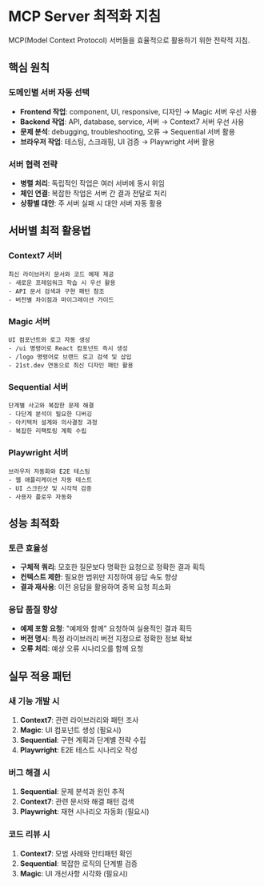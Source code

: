# MCP Server 최적화 지침

MCP(Model Context Protocol) 서버들을 효율적으로 활용하기 위한 전략적 지침.

## 핵심 원칙

### 도메인별 서버 자동 선택
- **Frontend 작업**: component, UI, responsive, 디자인 → Magic 서버 우선 사용
- **Backend 작업**: API, database, service, 서버 → Context7 서버 우선 사용  
- **문제 분석**: debugging, troubleshooting, 오류 → Sequential 서버 활용
- **브라우저 작업**: 테스팅, 스크래핑, UI 검증 → Playwright 서버 활용

### 서버 협력 전략
- **병렬 처리**: 독립적인 작업은 여러 서버에 동시 위임
- **체인 연결**: 복잡한 작업은 서버 간 결과 전달로 처리
- **상황별 대안**: 주 서버 실패 시 대안 서버 자동 활용

## 서버별 최적 활용법

### Context7 서버
```
최신 라이브러리 문서와 코드 예제 제공
- 새로운 프레임워크 학습 시 우선 활용
- API 문서 검색과 구현 패턴 참조
- 버전별 차이점과 마이그레이션 가이드
```

### Magic 서버  
```
UI 컴포넌트와 로고 자동 생성
- /ui 명령어로 React 컴포넌트 즉시 생성
- /logo 명령어로 브랜드 로고 검색 및 삽입
- 21st.dev 연동으로 최신 디자인 패턴 활용
```

### Sequential 서버
```
단계별 사고와 복잡한 문제 해결
- 다단계 분석이 필요한 디버깅
- 아키텍처 설계와 의사결정 과정
- 복잡한 리팩토링 계획 수립
```

### Playwright 서버
```
브라우저 자동화와 E2E 테스팅
- 웹 애플리케이션 자동 테스트
- UI 스크린샷 및 시각적 검증
- 사용자 플로우 자동화
```

## 성능 최적화

### 토큰 효율성
- **구체적 쿼리**: 모호한 질문보다 명확한 요청으로 정확한 결과 획득
- **컨텍스트 제한**: 필요한 범위만 지정하여 응답 속도 향상
- **결과 재사용**: 이전 응답을 활용하여 중복 요청 최소화

### 응답 품질 향상
- **예제 포함 요청**: "예제와 함께" 요청하여 실용적인 결과 획득
- **버전 명시**: 특정 라이브러리 버전 지정으로 정확한 정보 확보
- **오류 처리**: 예상 오류 시나리오를 함께 요청

## 실무 적용 패턴

### 새 기능 개발 시
1. **Context7**: 관련 라이브러리와 패턴 조사
2. **Magic**: UI 컴포넌트 생성 (필요시)
3. **Sequential**: 구현 계획과 단계별 전략 수립
4. **Playwright**: E2E 테스트 시나리오 작성

### 버그 해결 시  
1. **Sequential**: 문제 분석과 원인 추적
2. **Context7**: 관련 문서와 해결 패턴 검색
3. **Playwright**: 재현 시나리오 자동화 (필요시)

### 코드 리뷰 시
1. **Context7**: 모범 사례와 안티패턴 확인
2. **Sequential**: 복잡한 로직의 단계별 검증
3. **Magic**: UI 개선사항 시각화 (필요시)
